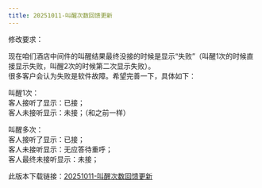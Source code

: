 ```yaml
---
title: 20251011-叫醒次数回馈更新
---
```

<p style={{fontSize:"20px"}}>修改要求：</p>
<p style={{marginLeft:"2em" ,fontSize:"20px"}}>
现在咱们酒店中间件的叫醒结果最终没接的时候是显示“失败”（叫醒1次的时候直接显示失败，叫醒2次的时候第二次显示失败）。<br />
很多客户会认为失败是软件故障。希望完善一下，具体如下：<br />

叫醒1次：<br />
客人接听了显示：已接；<br />
客人未接听显示：未接；（和之前一样）<br />

叫醒多次：<br />
客人接听了显示：已接；<br />
客人未接听显示：无应答待重呼；<br />
客人最终未接听显示：未接；
</p>

<p style={{fontSize:"20px"}}>此版本下载链接：<a href="/updateSoftware/Standalone/Billing/计费4.0 20251011.rar" download>20251011-叫醒次数回馈更新</a></p>